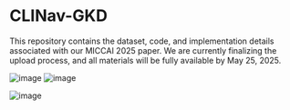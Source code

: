 # CLINav-GKD
This repository contains the dataset, code, and implementation details associated with our MICCAI 2025 paper.
We are currently finalizing the upload process, and all materials will be fully available by May 25, 2025.



![image](https://github.com/user-attachments/assets/c70bc492-ea32-488c-babd-caa6177ac6b0)
![image](https://github.com/user-attachments/assets/04c03942-5a38-48f3-aa17-9ecaca806bd9)


![image](https://github.com/user-attachments/assets/b5fc0f46-8399-4a7e-af36-a2a528ca6b91)

